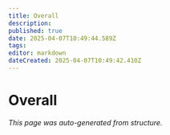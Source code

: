 ```yaml
---
title: Overall
description: 
published: true
date: 2025-04-07T10:49:44.589Z
tags: 
editor: markdown
dateCreated: 2025-04-07T10:49:42.410Z
---
```


# Overall

*This page was auto-generated from structure.*